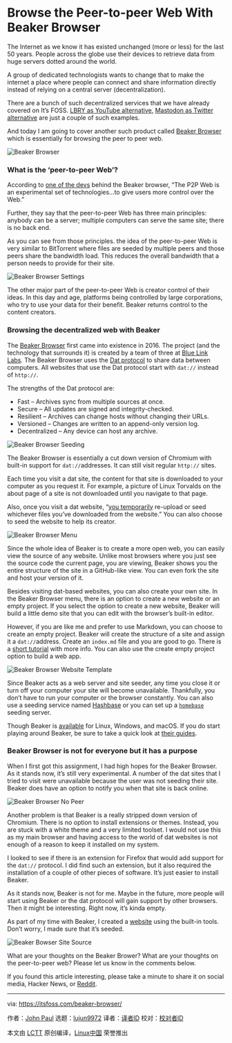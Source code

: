 [#]: collector: (lujun9972)
[#]: translator: ( )
[#]: reviewer: ( )
[#]: publisher: ( )
[#]: url: ( )
[#]: subject: (Browse the Peer-to-peer Web With Beaker Browser)
[#]: via: (https://itsfoss.com/beaker-browser/)
[#]: author: (John Paul https://itsfoss.com/author/john/)

Browse the Peer-to-peer Web With Beaker Browser
======

The Internet as we know it has existed unchanged (more or less) for the last 50 years. People across the globe use their devices to retrieve data from huge servers dotted around the world.

A group of dedicated technologists wants to change that to make the internet a place where people can connect and share information directly instead of relying on a central server (decentralization).

There are a bunch of such decentralized services that we have already covered on It’s FOSS. [LBRY as YouTube alternative][1], [Mastodon as Twitter alternative][2] are just a couple of such examples.

And today I am going to cover another such product called [Beaker Browser][3] which is essentially for browsing the peer to peer web.

![Beaker Browser][4]

### What is the ‘peer-to-peer Web’?

According to [one of the devs][5] behind the Beaker browser, “The P2P Web is an experimental set of technologies…to give users more control over the Web.”

Further, they say that the peer-to-peer Web has three main principles: anybody can be a server; multiple computers can serve the same site; there is no back end.

As you can see from those principles. the idea of the peer-to-peer Web is very similar to BitTorrent where files are seeded by multiple peers and those peers share the bandwidth load. This reduces the overall bandwidth that a person needs to provide for their site.

![Beaker Browser Settings][6]

The other major part of the peer-to-peer Web is creator control of their ideas. In this day and age, platforms being controlled by large corporations, who try to use your data for their benefit. Beaker returns control to the content creators.

### Browsing the decentralized web with Beaker

The [Beaker Browser][3] first came into existence in 2016. The project (and the technology that surrounds it) is created by a team of three at [Blue Link Labs][7]. The Beaker Browser uses the [Dat protocol][8] to share data between computers. All websites that use the Dat protocol start with `dat://` instead of `http://`.

The strengths of the Dat protocol are:

  * Fast – Archives sync from multiple sources at once.
  * Secure – All updates are signed and integrity-checked.
  * Resilient – Archives can change hosts without changing their URLs.
  * Versioned – Changes are written to an append-only version log.
  * Decentralized – Any device can host any archive.



![Beaker Browser Seeding][9]

The Beaker Browser is essentially a cut down version of Chromium with built-in support for `dat://`addresses. It can still visit regular `http://` sites.

Each time you visit a dat site, the content for that site is downloaded to your computer as you request it. For example, a picture of Linux Torvalds on the about page of a site is not downloaded until you navigate to that page.

Also, once you visit a dat website, “[you temporarily][10] re-upload or seed whichever files you’ve downloaded from the website.” You can also choose to seed the website to help its creator.

![Beaker Browser Menu][11]

Since the whole idea of Beaker is to create a more open web, you can easily view the source of any website. Unlike most browsers where you just see the source code the current page, you are viewing, Beaker shows you the entire structure of the site in a GitHub-like view. You can even fork the site and host your version of it.

Besides visiting dat-based websites, you can also create your own site. In the Beaker Browser menu, there is an option to create a new website or an empty project. If you select the option to create a new website, Beaker will build a little demo site that you can edit with the browser’s built-in editor.

However, if you are like me and prefer to use Markdown, you can choose to create an empty project. Beaker will create the structure of a site and assign it a `dat://`address. Create an `index.md` file and you are good to go. There is a [short tutorial][12] with more info. You can also use the create empty project option to build a web app.

![Beaker Browser Website Template][13]

Since Beaker acts as a web server and site seeder, any time you close it or turn off your computer your site will become unavailable. Thankfully, you don’t have to run your computer or the browser constantly. You can also use a seeding service named [Hashbase][14] or you can set up a [`homebase`][15] seeding server.

Though Beaker is [available][16] for Linux, Windows, and macOS. If you do start playing around Beaker, be sure to take a quick look at [their gui][17][d][17][es][17].

### Beaker Browser is not for everyone but it has a purpose

When I first got this assignment, I had high hopes for the Beaker Browser. As it stands now, it’s still very experimental. A number of the dat sites that I tried to visit were unavailable because the user was not seeding their site. Beaker does have an option to notify you when that site is back online.

![Beaker Browser No Peer][18]

Another problem is that Beaker is a really stripped down version of Chromium. There is no option to install extensions or themes. Instead, you are stuck with a white theme and a very limited toolset. I would not use this as my main browser and having access to the world of dat websites is not enough of a reason to keep it installed on my system.

I looked to see if there is an extension for Firefox that would add support for the `dat://` protocol. I did find such an extension, but it also required the installation of a couple of other pieces of software. It’s just easier to install Beaker.

As it stands now, Beaker is not for me. Maybe in the future, more people will start using Beaker or the dat protocol will gain support by other browsers. Then it might be interesting. Right now, it’s kinda empty.

As part of my time with Beaker, I created a [website][19] using the built-in tools. Don’t worry, I made sure that it’s seeded.

![Beaker Bowser Site Source][20]

What are your thoughts on the Beaker Brower? What are your thoughts on the peer-to-peer web? Please let us know in the comments below.

If you found this article interesting, please take a minute to share it on social media, Hacker News, or [Reddit][21].

--------------------------------------------------------------------------------

via: https://itsfoss.com/beaker-browser/

作者：[John Paul][a]
选题：[lujun9972][b]
译者：[译者ID](https://github.com/译者ID)
校对：[校对者ID](https://github.com/校对者ID)

本文由 [LCTT](https://github.com/LCTT/TranslateProject) 原创编译，[Linux中国](https://linux.cn/) 荣誉推出

[a]: https://itsfoss.com/author/john/
[b]: https://github.com/lujun9972
[1]: https://itsfoss.com/lbry/
[2]: https://itsfoss.com/mastodon-open-source-alternative-twitter/
[3]: https://beakerbrowser.com/
[4]: https://i2.wp.com/itsfoss.com/wp-content/uploads/2020/04/beaker-browser.jpg?resize=800%2C426&ssl=1
[5]: https://pfrazee.hashbase.io/blog/what-is-the-p2p-web
[6]: https://i0.wp.com/itsfoss.com/wp-content/uploads/2020/04/beaker-bowser-setting.jpg?resize=800%2C573&ssl=1
[7]: https://bluelinklabs.com/
[8]: https://www.datprotocol.com/
[9]: https://i0.wp.com/itsfoss.com/wp-content/uploads/2020/04/beaker-bowser-seedding.jpg?resize=800%2C466&ssl=1
[10]: https://beakerbrowser.com/docs/faq/
[11]: https://i1.wp.com/itsfoss.com/wp-content/uploads/2020/04/beaker-browser-menu.jpg?ssl=1
[12]: https://beakerbrowser.com/docs/guides/create-a-markdown-site
[13]: https://i1.wp.com/itsfoss.com/wp-content/uploads/2020/04/beaker-browser-website-template.jpg?resize=800%2C459&ssl=1
[14]: https://hashbase.io/
[15]: https://github.com/beakerbrowser/homebase
[16]: https://beakerbrowser.com/install/
[17]: https://beakerbrowser.com/docs/guides/
[18]: https://i0.wp.com/itsfoss.com/wp-content/uploads/2020/04/beaker-browser-no-peer.jpg?resize=800%2C424&ssl=1
[19]: https://41bfbd06731e8d9c5d5676e8145069c69b254e7a3b710ddda4f6e9804529690c/
[20]: https://i2.wp.com/itsfoss.com/wp-content/uploads/2020/04/beaker-bowser-source.jpg?resize=800%2C544&ssl=1
[21]: https://reddit.com/r/linuxusersgroup
